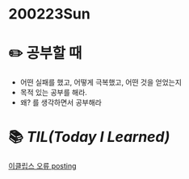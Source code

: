 # 200223Sun

# :pencil2: 공부할 때

- 어떤 실패를 했고, 어떻게 극복했고, 어떤 것을 얻었는지
- 목적 있는 공부를 해라.
- 왜? 를 생각하면서 공부해라

<!-- # 🌞 오늘의 _명언_ -->

<!-- # 📅 _어제_ 한 일

- [x] ~~_*'처음해보는 servlet&jsp'*_~~ [2020-02-14]

  - Do: 09.JSP프로그래밍(p.332~357) 학습

- [x] ~~_*'youtube 뉴렉T 자바프로그래밍 강의'*_~~ [2020-02-14]

  - Do: 자바 강의 44~48강/89강 학습 완료
    - TIL code posting 작성 -->

<!-- # :memo: _TDL(To Do List)_ -->

<!-- ❌🔺❎🔼 -->

<!-- **G**:Goal(목표)<br> -->
<!-- **D**:Do(했음) -->

# 📚 _TIL(Today I Learned)_

[이클립스 오류 posting](https://github.com/DevLimK1/TIL/blob/master/Tools/eclipseError.md)

<!-- # 📖 _독서_ 마라톤 -->

<!-- - [x] ~~_[이펙티브자바(3판)\_조슈아 블로크](https://github.com/DevLimK1/TIL/blob/master/%EB%8F%85%EC%84%9C%EB%A7%88%EB%9D%BC%ED%86%A4/%EC%9D%B4%ED%8E%99%ED%8B%B0%EB%B8%8C%EC%9E%90%EB%B0%943-E.md)_~~ [2020-01-18]
  - 읽은 page: p.23~39 / p.482 -->

<!-- - [x] ~~_*'자바성능튜닝이야기'*_~~ [2020-02-15]
  - p.57~132 -->

<!-- - [x] ~~_'CODE'_~~ [2020-01-11]
  - p.115~143 -->

<!-- # 💪 개발자라면 _운동_ 은 필수! -->

<!-- - [x] ~~_*헬스499일차 in 면목2동헬스장 07:30~09:00*_~~ [2020-02-14] -->

<!-- # :newspaper: 오늘 읽은 _it 개발, 기술 관련 기사, 블로그_ -->

<!-- # :disappointed: 오늘 _아쉬웠던 점_.. -->

<!-- - 노트북 수리 및 교체로 인하여 공부에 많은 시간을 할애하지 못함..ㅠㅠ -->

<!-- # 📅 _내일_ 할 일 -->

<!-- # 🛌 오늘 하루 _마무리_ 하며.. -->
